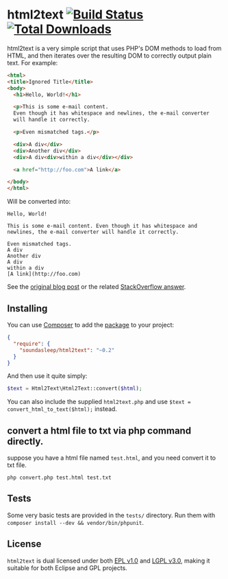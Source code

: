 html2text [![Build Status](https://travis-ci.org/soundasleep/html2text.svg?branch=master)](https://travis-ci.org/soundasleep/html2text) [![Total Downloads](https://poser.pugx.org/soundasleep/html2text/downloads.png)](https://packagist.org/packages/soundasleep/html2text)
=========

html2text is a very simple script that uses PHP's DOM methods to load from HTML, and then iterates over the resulting DOM to correctly output plain text. For example:

```html
<html>
<title>Ignored Title</title>
<body>
  <h1>Hello, World!</h1>

  <p>This is some e-mail content.
  Even though it has whitespace and newlines, the e-mail converter
  will handle it correctly.

  <p>Even mismatched tags.</p>

  <div>A div</div>
  <div>Another div</div>
  <div>A div<div>within a div</div></div>

  <a href="http://foo.com">A link</a>

</body>
</html>
```

Will be converted into:

```text
Hello, World!

This is some e-mail content. Even though it has whitespace and newlines, the e-mail converter will handle it correctly.

Even mismatched tags.
A div
Another div
A div
within a div
[A link](http://foo.com)
```

See the [original blog post](http://journals.jevon.org/users/jevon-phd/entry/19818) or the related [StackOverflow answer](http://stackoverflow.com/a/2564472/39531).

## Installing

You can use [Composer](http://getcomposer.org/) to add the [package](https://packagist.org/packages/soundasleep/html2text) to your project:

```json
{
  "require": {
    "soundasleep/html2text": "~0.2"
  }
}
```

And then use it quite simply:

```php
$text = Html2Text\Html2Text::convert($html);
```

You can also include the supplied `html2text.php` and use `$text = convert_html_to_text($html);` instead.

## convert a html file to txt via php command directly.

suppose you have a html file named `test.html`, and you need convert it to txt file.

    php convert.php test.html test.txt 

## Tests

Some very basic tests are provided in the `tests/` directory. Run them with `composer install --dev && vendor/bin/phpunit`.

## License

`html2text` is dual licensed under both [EPL v1.0](https://www.eclipse.org/legal/epl-v10.html) and [LGPL v3.0](http://www.gnu.org/licenses/lgpl.html), making it suitable for both Eclipse and GPL projects.
